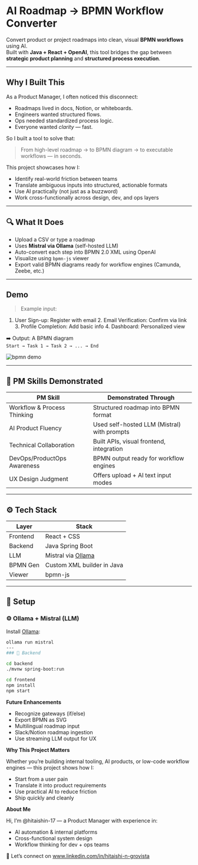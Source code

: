 #  AI Roadmap → BPMN Workflow Converter

Convert product or project roadmaps into clean, visual **BPMN workflows** using AI.  
Built with **Java + React + OpenAI**, this tool bridges the gap between **strategic product planning** and **structured process execution**.

---

## Why I Built This 

As a Product Manager, I often noticed this disconnect:

- Roadmaps lived in docs, Notion, or whiteboards.
- Engineers wanted structured flows.
- Ops needed standardized process logic.
- Everyone wanted *clarity* — fast.

So I built a tool to solve that:

>  From high-level roadmap → to BPMN diagram → to executable workflows — in seconds.

This project showcases how I:
- Identify real-world friction between teams
- Translate ambiguous inputs into structured, actionable formats
- Use AI practically (not just as a buzzword)
- Work cross-functionally across design, dev, and ops layers

---

## 🔍 What It Does

- Upload a CSV or type a roadmap
- Uses **Mistral via Ollama** (self-hosted LLM) 
- Auto-convert each step into BPMN 2.0 XML using OpenAI
- Visualize using `bpmn-js` viewer
- Export valid BPMN diagrams ready for workflow engines (Camunda, Zeebe, etc.)

---

## Demo

> Example input:
  1.	User Sign-up: Register with email
	2.	Email Verification: Confirm via link
	3.	Profile Completion: Add basic info
	4.	Dashboard: Personalized view

➡️ Output: A BPMN diagram  
`Start → Task 1 → Task 2 → ... → End`

![bpmn demo](./assets/demo.png)

---

## 🧠 PM Skills Demonstrated

| PM Skill                        | Demonstrated Through                       |
|-------------------------------|---------------------------------------------|
| Workflow & Process Thinking   | Structured roadmap into BPMN format         |
| AI Product Fluency            | Used self-hosted LLM (Mistral) with prompts |
| Technical Collaboration       | Built APIs, visual frontend, integration    |
| DevOps/ProductOps Awareness   | BPMN output ready for workflow engines      |
| UX Design Judgment            | Offers upload + AI text input modes         |

---

## ⚙️ Tech Stack

| Layer      | Stack                            |
|------------|----------------------------------|
| Frontend   | React + CSS                      |
| Backend    | Java Spring Boot                 |
| LLM        | Mistral via [Ollama](https://ollama.com) |
| BPMN Gen   | Custom XML builder in Java       |
| Viewer     | bpmn-js                          |

---

## 🔧 Setup

### ⚙️ Ollama + Mistral (LLM)

Install [Ollama](https://ollama.com):

```bash
ollama run mistral
---  
### 🔧 Backend

cd backend
./mvnw spring-boot:run

cd frontend
npm install
npm start
```

**Future Enhancements**
- Recognize gateways (if/else)
- Export BPMN as SVG
- Multilingual roadmap input
- Slack/Notion roadmap ingestion
- Use streaming LLM output for UX

**Why This Project Matters**

Whether you’re building internal tooling, AI products, or low-code workflow engines — this project shows how I:
- Start from a user pain
- Translate it into product requirements
- Use practical AI to reduce friction
- Ship quickly and cleanly

**About Me**

Hi, I’m @hitaishin-17 — a Product Manager with experience in:
- AI automation & internal platforms
- Cross-functional system design
- Workflow thinking for dev + ops teams

📩 Let’s connect on www.linkedin.com/in/hitaishi-n-grovista
